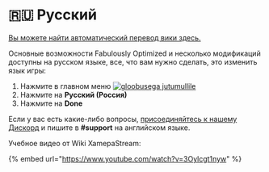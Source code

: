 # 🇷🇺 Русский

[Вы можете найти автоматический перевод вики здесь.](https://github-com.translate.goog/Fabulously-Optimized/wiki/blob/main/README.md?\_x\_tr\_sl=en&\_x\_tr\_tl=ru&\_x\_tr\_hl=ru&\_x\_tr\_pto=wapp)&#x20;



Основные возможности Fabulously Optimized и несколько модификаций доступны на русском языке, все, что вам нужно сделать, это изменить язык игры:

1. Нажмите в главном меню [![gloobusega jutumullile](https://camo.githubusercontent.com/b6ad18c02b8f8e5ee5966ebae14cf39c96d121946647241566463c0acd1c80c1/68747470733a2f2f692e696d6775722e636f6d2f667a596b7645772e706e67)](https://camo.githubusercontent.com/b6ad18c02b8f8e5ee5966ebae14cf39c96d121946647241566463c0acd1c80c1/68747470733a2f2f692e696d6775722e636f6d2f667a596b7645772e706e67)
2. Нажмите на **Русский (Россия)**
3. Нажмите на **Done**

Если у вас есть какие-либо вопросы, [присоединяйтесь к нашему Дискорд](https://discord.gg/yxaXtaQqdB) и пишите в **#support** на английском языке.

Учебное видео от Wiki XamepaStream:

{% embed url="https://www.youtube.com/watch?v=3Oylcgt1nyw" %}
